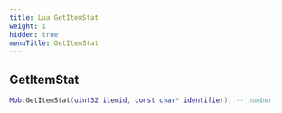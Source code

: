 ```yaml
---
title: Lua GetItemStat
weight: 1
hidden: true
menuTitle: GetItemStat
---
```

## GetItemStat
```lua
Mob:GetItemStat(uint32 itemid, const char* identifier); -- number
```